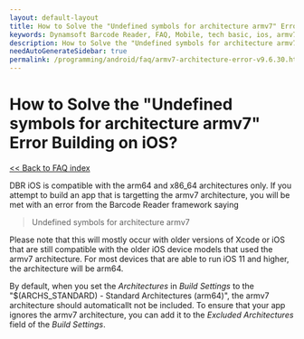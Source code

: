```yaml
---
layout: default-layout
title: How to Solve the "Undefined symbols for architecture armv7" Error Building on iOS?
keywords: Dynamsoft Barcode Reader, FAQ, Mobile, tech basic, ios, armv7, undefined symbols
description: How to Solve the "Undefined symbols for architecture armv7" Error Building on iOS?
needAutoGenerateSidebar: true
permalink: /programming/android/faq/armv7-architecture-error-v9.6.30.html
---
```


# How to Solve the "Undefined symbols for architecture armv7" Error Building on iOS?

[<< Back to FAQ index](index.md)

DBR iOS is compatible with the arm64 and x86_64 architectures only. If you attempt to build an app that is targetting the armv7 architecture, you will be met with an error from the Barcode Reader framework saying

> Undefined symbols for architecture armv7

Please note that this will mostly occur with older versions of Xcode or iOS that are still compatible with the older iOS device models that used the armv7 architecture. For most devices that are able to run iOS 11 and higher, the architecture will be arm64.

By default, when you set the *Architectures* in *Build Settings* to the "$(ARCHS_STANDARD) - Standard Architectures (arm64)", the armv7 architecture should automaticallt not be included. To ensure that your app ignores the armv7 architecture, you can add it to the *Excluded Architectures* field of the *Build Settings*.